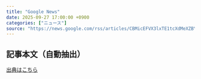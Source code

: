 ```yaml
---
title: "Google News"
date: 2025-09-27 17:00:00 +0900
categories: ["ニュース"]
source: "https://news.google.com/rss/articles/CBMicEFVX3lxTE1tcXdMeXZBYUVvWGkybEpYNzdISENXOHpwYTNIUTdrREF5OTUxTWhpNndHRXY3NDE1dTQyOGJIZDBxMlZfQi0yOU9LMk9ZV2djUXlCMXY2c0FadURnWjliUnJaVlZRMDBJbTR4TDQ4bWo?oc=5"
---
```


## 記事本文（自動抽出）
<body class="y0K44d EA71Tc" id="readabilityBody"></body>

[出典はこちら](https://news.google.com/rss/articles/CBMicEFVX3lxTE1tcXdMeXZBYUVvWGkybEpYNzdISENXOHpwYTNIUTdrREF5OTUxTWhpNndHRXY3NDE1dTQyOGJIZDBxMlZfQi0yOU9LMk9ZV2djUXlCMXY2c0FadURnWjliUnJaVlZRMDBJbTR4TDQ4bWo?oc=5)
